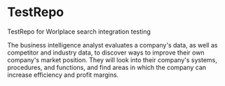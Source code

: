 # TestRepo
TestRepo for Worlplace search integration testing


The business intelligence analyst evaluates a company's data, as well as competitor and industry data, to discover ways to improve their own company's market position. They will look into their company's systems, procedures, and functions, and find areas in which the company can increase efficiency and profit margins.

